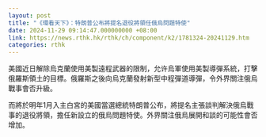 ```yaml
---
layout: post
title: "《環看天下》：特朗普公布將提名退役將領任俄烏問題特使"
date: 2024-11-29 09:14:47.000000000 +08:00
link: https://news.rthk.hk/rthk/ch/component/k2/1781324-20241129.htm
categories: rthk
---
```


美國近日解除烏克蘭使用美製遠程武器的限制，允许烏軍使用美製導彈系統，打擊俄羅斯領土的目標。俄羅斯之後向烏克蘭發射新型中程彈道導彈，令外界關注俄烏戰事會否升級。

而將於明年1月入主白宮的美國當選總統特朗普公布，將提名主張談判解決俄烏戰事的退役將領，擔任新設立的俄烏問題特使。外界關注俄烏展開和談的可能性會否增加。

